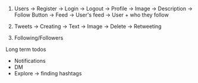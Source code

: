 1. Users
    -> Register
    -> Login
    -> Logout
    -> Profile
        -> Image
        -> Description
        -> Follow Button
    -> Feed
        -> User's feed
        -> User + who they follow

2. Tweets
    -> Creating
        -> Text
        -> Image
    -> Delete
    -> Retweeting

3. Following/Followers


Long term todos
- Notifications
- DM
- Explore -> finding hashtags